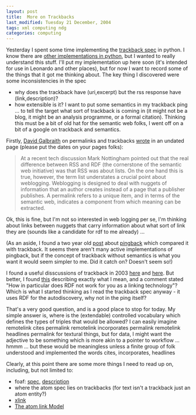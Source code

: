 ```yaml
---
layout: post
title:  More on Trackbacks 
last_modified: Tuesday 21 December, 2004
tags: xml computing ndg
categories: computing
---
```


Yesterday I spent some time implementing the
[trackback spec](http://www.movabletype.org/docs/mttrackback.html) in python. I
know there are [other implementations
in python](http://www.postneo.com/projects/tblib/), but I wanted to really understand this stuff.  I'll put my
implementation up here soon (it's intended for use in Leonardo and
other places), but for now I want to record some of the things that
it got me thinking about.  The key thing I discovered were some
inconsistencies in the spec
* why does the trackback have (uri,excerpt) but the rss response have
(link,description)?
* how extensible is it? I want to put some semantics in my trackback
ping ... to tell the target what sort of trackback is coming in (it might not
be a blog, it might be an analysis programme, or a formal citation).
Thinking this must be a bit of old hat for the semantic web folks, I went off 
on a bit of a google on trackback and semantics.

Firstly, [David Galbraith](http://www.davidgalbraith.org/) on permalinks and
trackbacks [wrote](http://www.davidgalbraith.org/archives/000055.html) in an
undated page (please put the dates on your pages folks):<blockquote>At a recent tech discussion Mark Nottingham pointed out that the real difference between RSS and RDF (the cornerstone of the semantic web initiative) was that RSS was about lists.
 On the one hand this is true, however, the term list understates a crucial
 point about weblogging. Weblogging is designed to deal with nuggets of
 information that an author creates instead of a page that a publisher
 publishes. A permalink refers to a unique item, and in terms of the semantic
 web, indicates a component from which meaning can be extracted.
</blockquote>

Ok, this is fine, but I'm not so interested in web logging per se, I'm
thinking about links between nuggets that carry information about what
sort of link they are (sounds like a candidate for rdf to me already) ...

(As an aside, I found a two year old
[post](http://ln.hixie.ch/?start=1033171507&amp;count=1) about
[pingback](http://www.hixie.ch/specs/pingback/pingback#status) which compared it with trackback.  It seems there aren't many active implementations of
pingback, but if the concept of trackback without semantics is what you want
it would seem simpler to me. Did it catch on? Doesn't seem so!)

I found a useful disscussions of trackback in 2003
[here](http://w6daily.winn.com/001456.html) and
[here](http://wordpress.org/development/archives/27). But better, I found 
[this](http://novaspivack.typepad.com/nova_spivacks_weblog/2003/08/semantic_linkin.html
) describing exactly what I mean, and a comment stated "How in particular
does RDF not work for you as a linking technology"? Which is what I started
thinking as I read the trackback spec anyway - it uses RDF for the
autodiscovery, why not in the ping itself?

That's a very good question, and is a good place to stop for today. My simple
answer is, where is the (extendable) controlled vocabulary which defines the
types of triples that would be allowed? I can easily imagine
    remotelink cites permalink
    remotelink incorporates permalink 
    remotelink headlines permalink
for textural things, but for data, I might want the adjective to be something
which is more akin to a pointer to workflow ... hmmm ... but these would be
meaningless unless a finite group of folk understood and implemented the words
    cites, incorporates, headlines

Clearly, at this point there are some more things I need to read up on,
including, but not limited to:
* foaf: [spec](http://xmlns.com/foaf/0.1/), [description](http://www.foaf-project.org/)
* where the atom spec lies on trackbacks (for text isn't a trackback just an
atom entity?)
* [xlink](http://www.w3.org/TR/xlink-naming)
* [The atom link Model](http://www.xml.com/pub/a/2004/06/16/dive.html)